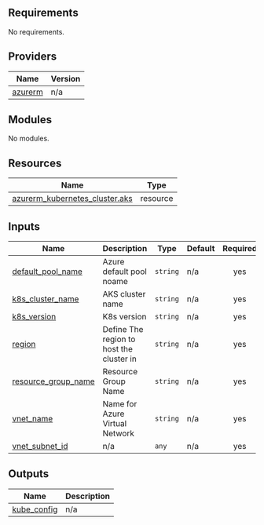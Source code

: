 <!-- BEGIN_TF_DOCS -->
## Requirements

No requirements.

## Providers

| Name | Version |
|------|---------|
| <a name="provider_azurerm"></a> [azurerm](#provider\_azurerm) | n/a |

## Modules

No modules.

## Resources

| Name | Type |
|------|------|
| [azurerm_kubernetes_cluster.aks](https://registry.terraform.io/providers/hashicorp/azurerm/latest/docs/resources/kubernetes_cluster) | resource |

## Inputs

| Name | Description | Type | Default | Required |
|------|-------------|------|---------|:--------:|
| <a name="input_default_pool_name"></a> [default\_pool\_name](#input\_default\_pool\_name) | Azure default pool noame | `string` | n/a | yes |
| <a name="input_k8s_cluster_name"></a> [k8s\_cluster\_name](#input\_k8s\_cluster\_name) | AKS cluster name | `string` | n/a | yes |
| <a name="input_k8s_version"></a> [k8s\_version](#input\_k8s\_version) | K8s version | `string` | n/a | yes |
| <a name="input_region"></a> [region](#input\_region) | Define The region to host the cluster in | `string` | n/a | yes |
| <a name="input_resource_group_name"></a> [resource\_group\_name](#input\_resource\_group\_name) | Resource Group Name | `string` | n/a | yes |
| <a name="input_vnet_name"></a> [vnet\_name](#input\_vnet\_name) | Name for Azure Virtual Network | `string` | n/a | yes |
| <a name="input_vnet_subnet_id"></a> [vnet\_subnet\_id](#input\_vnet\_subnet\_id) | n/a | `any` | n/a | yes |

## Outputs

| Name | Description |
|------|-------------|
| <a name="output_kube_config"></a> [kube\_config](#output\_kube\_config) | n/a |
<!-- END_TF_DOCS -->